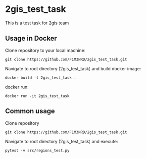 # 2gis_test_task

This is a test task for 2gis team

## Usage in Docker

Clone repository to your local machine:

```
git clone https://github.com/F1M3NRD/2gis_test_task.git
```

Navigate to root directory (2gis_test_task) and build docker image:

```
docker build -t 2gis_test_task .
```

docker run:

```
docker run -it 2gis_test_task
```

## Common usage

Clone repository

```
git clone https://github.com/F1M3NRD/2gis_test_task.git
```

Navigate to root directory (2gis_test_task) and execute:

```
pytest -v src/regions_test.py
```